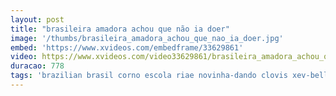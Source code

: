 ```yaml
---
layout: post
title: "brasileira amadora achou que não ia doer"
image: '/thumbs/brasileira_amadora_achou_que_nao_ia_doer.jpg'
embed: 'https://www.xvideos.com/embedframe/33629861'
video: https://www.xvideos.com/video33629861/brasileira_amadora_achou_que_nao_ia_doer
duracao: 778
tags: 'brazilian brasil corno escola riae novinha-dando clovis xev-bellringer novinhas-fudendo olivia-nova'
---
```


